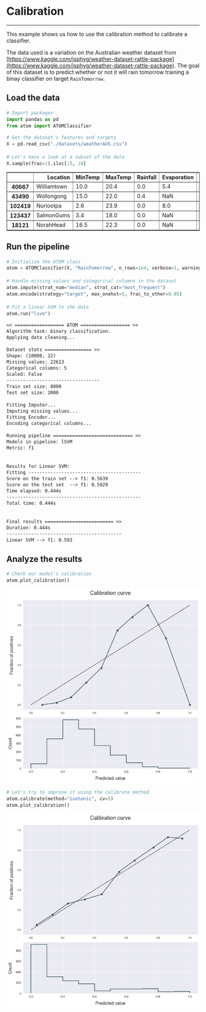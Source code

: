 # Calibration
---------------------------------

This example shows us how to use the calibration method to calibrate a classifier.

The data used is a variation on the Australian weather dataset from [https://www.kaggle.com/jsphyg/weather-dataset-rattle-package](https://www.kaggle.com/jsphyg/weather-dataset-rattle-package). The goal of this dataset is to predict whether or not it will rain tomorrow training a binay classifier on target `RainTomorrow`.

## Load the data


```python
# Import packages
import pandas as pd
from atom import ATOMClassifier
```


```python
# Get the dataset's features and targets
X = pd.read_csv("./datasets/weatherAUS.csv")

# Let's have a look at a subset of the data
X.sample(frac=1).iloc[:5, :8]
```




<div>
<style scoped>
    .dataframe tbody tr th:only-of-type {
        vertical-align: middle;
    }

    .dataframe tbody tr th {
        vertical-align: top;
    }

    .dataframe thead th {
        text-align: right;
    }
</style>
<table border="1" class="dataframe">
  <thead>
    <tr style="text-align: right;">
      <th></th>
      <th>Location</th>
      <th>MinTemp</th>
      <th>MaxTemp</th>
      <th>Rainfall</th>
      <th>Evaporation</th>
      <th>Sunshine</th>
      <th>WindGustDir</th>
      <th>WindGustSpeed</th>
    </tr>
  </thead>
  <tbody>
    <tr>
      <th>40667</th>
      <td>Williamtown</td>
      <td>10.0</td>
      <td>20.4</td>
      <td>0.0</td>
      <td>5.4</td>
      <td>NaN</td>
      <td>NW</td>
      <td>48.0</td>
    </tr>
    <tr>
      <th>43490</th>
      <td>Wollongong</td>
      <td>15.0</td>
      <td>22.0</td>
      <td>0.4</td>
      <td>NaN</td>
      <td>NaN</td>
      <td>SSW</td>
      <td>59.0</td>
    </tr>
    <tr>
      <th>102419</th>
      <td>Nuriootpa</td>
      <td>2.6</td>
      <td>23.9</td>
      <td>0.0</td>
      <td>8.0</td>
      <td>12.8</td>
      <td>ESE</td>
      <td>35.0</td>
    </tr>
    <tr>
      <th>123437</th>
      <td>SalmonGums</td>
      <td>3.4</td>
      <td>18.0</td>
      <td>0.0</td>
      <td>NaN</td>
      <td>NaN</td>
      <td>WSW</td>
      <td>33.0</td>
    </tr>
    <tr>
      <th>18121</th>
      <td>NorahHead</td>
      <td>16.5</td>
      <td>22.3</td>
      <td>0.0</td>
      <td>NaN</td>
      <td>NaN</td>
      <td>S</td>
      <td>46.0</td>
    </tr>
  </tbody>
</table>
</div>



## Run the pipeline


```python
# Initialize the ATOM class
atom = ATOMClassifier(X, "RainTomorrow", n_rows=1e4, verbose=1, warnings="ignore", random_state=1)

# Handle missing values and categorical columns in the dataset
atom.impute(strat_num="median", strat_cat="most_frequent")
atom.encode(strategy="target", max_onehot=5, frac_to_other=0.05)

# Fit a linear SVM to the data
atom.run("lsvm")
```

    << ================== ATOM ================== >>
    Algorithm task: binary classification.
    Applying data cleaning...
    
    Dataset stats ================= >>
    Shape: (10000, 22)
    Missing values: 22613
    Categorical columns: 5
    Scaled: False
    ----------------------------------
    Train set size: 8000
    Test set size: 2000
    
    Fitting Imputer...
    Imputing missing values...
    Fitting Encoder...
    Encoding categorical columns...
    
    Running pipeline ============================= >>
    Models in pipeline: lSVM
    Metric: f1
    
    
    Results for Linear SVM:         
    Fitting -----------------------------------------
    Score on the train set --> f1: 0.5639
    Score on the test set  --> f1: 0.5929
    Time elapsed: 0.444s
    -------------------------------------------------
    Total time: 0.444s
    
    
    Final results ========================= >>
    Duration: 0.444s
    ------------------------------------------
    Linear SVM --> f1: 0.593
    

## Analyze the results


```python
# Check our model's calibration
atom.plot_calibration()
```


![png](output_7_0.png)



```python
# Let's try to improve it using the calibrate method
atom.calibrate(method="isotonic", cv=5)
atom.plot_calibration()
```


![png](output_8_0.png)

